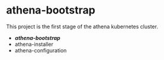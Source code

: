 # athena-bootstrap

This project is the first stage of the athena kubernetes cluster.

- ***athena-bootstrap***
- athena-installer
- athena-configuration
